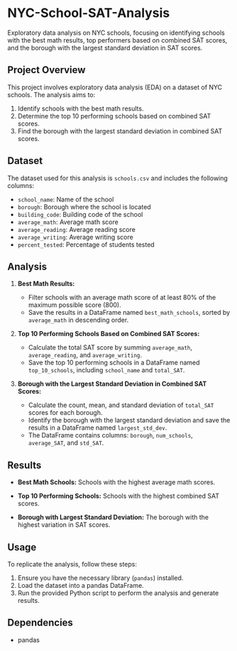 # NYC-School-SAT-Analysis
Exploratory data analysis on NYC schools, focusing on identifying schools with the best math results, top performers based on combined SAT scores, and the borough with the largest standard deviation in SAT scores.

## Project Overview

This project involves exploratory data analysis (EDA) on a dataset of NYC schools. The analysis aims to:

1. Identify schools with the best math results.
2. Determine the top 10 performing schools based on combined SAT scores.
3. Find the borough with the largest standard deviation in combined SAT scores.

## Dataset

The dataset used for this analysis is `schools.csv` and includes the following columns:

- `school_name`: Name of the school
- `borough`: Borough where the school is located
- `building_code`: Building code of the school
- `average_math`: Average math score
- `average_reading`: Average reading score
- `average_writing`: Average writing score
- `percent_tested`: Percentage of students tested

## Analysis

1. **Best Math Results:**
   - Filter schools with an average math score of at least 80% of the maximum possible score (800).
   - Save the results in a DataFrame named `best_math_schools`, sorted by `average_math` in descending order.

2. **Top 10 Performing Schools Based on Combined SAT Scores:**
   - Calculate the total SAT score by summing `average_math`, `average_reading`, and `average_writing`.
   - Save the top 10 performing schools in a DataFrame named `top_10_schools`, including `school_name` and `total_SAT`.

3. **Borough with the Largest Standard Deviation in Combined SAT Scores:**
   - Calculate the count, mean, and standard deviation of `total_SAT` scores for each borough.
   - Identify the borough with the largest standard deviation and save the results in a DataFrame named `largest_std_dev`.
   - The DataFrame contains columns: `borough`, `num_schools`, `average_SAT`, and `std_SAT`.

## Results

- **Best Math Schools:**
  Schools with the highest average math scores.

- **Top 10 Performing Schools:**
  Schools with the highest combined SAT scores.

- **Borough with Largest Standard Deviation:**
  The borough with the highest variation in SAT scores.

## Usage

To replicate the analysis, follow these steps:

1. Ensure you have the necessary library (`pandas`) installed.
2. Load the dataset into a pandas DataFrame.
3. Run the provided Python script to perform the analysis and generate results.

## Dependencies

- pandas

